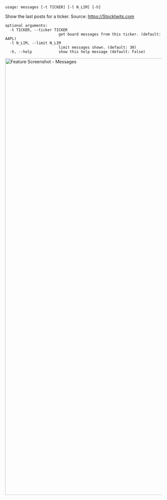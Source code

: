 ```
usage: messages [-t TICKER] [-l N_LIM] [-h]
```

Show the last posts for a ticker. Source: https://Stocktwits.com

```
optional arguments:
  -t TICKER, --ticker TICKER
                        get board messages from this ticker. (default: AAPL)
  -l N_LIM, --limit N_LIM
                        limit messages shown. (default: 30)
  -h, --help            show this help message (default: False)
```

<img width="1400" alt="Feature Screenshot - Messages" src="https://user-images.githubusercontent.com/25267873/108612310-448e2680-73df-11eb-8fa8-b619c6269742.png">

